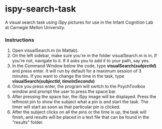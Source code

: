 # ispy-search-task
A visual search task using iSpy pictures for use in the Infant Cognition Lab at Carnegie Mellon University.

<h3>Instructions</h3>
<ol>
<li>Open visualSearch.m (in Matlab).</li>
<li>On the left sidebar, make sure you're in the folder visualSearch.m is in. If you're not, navigate to it. If it asks you to add it to your path, say yes.</li>
<li>In the Command Window below the code, type <b>visualSearch(<i>subjectId</i>)</b> and press enter. It will run by default for a maximum session of 3 minutes. If you want to change the time in the task, type <b>visualSearch(<i>subjectId</i>, <i>timeInSeconds</i>)</b></li>
<li>Once you press enter, the program will switch to the PsychToolbox window and prompt the user to press the space bar.</li>
<li>After pressing the space bar, the iSpy image will be displayed. Press the leftmost pin to show the subject what a pin is and start the task. The timer will start as soon as that particular pin is clicked.</li>
<li>After the subject clicks on all the pins or the time is up, the task will finish, and results will be placed in a text file that can be found in the "results" folder.</li>
</ol>

